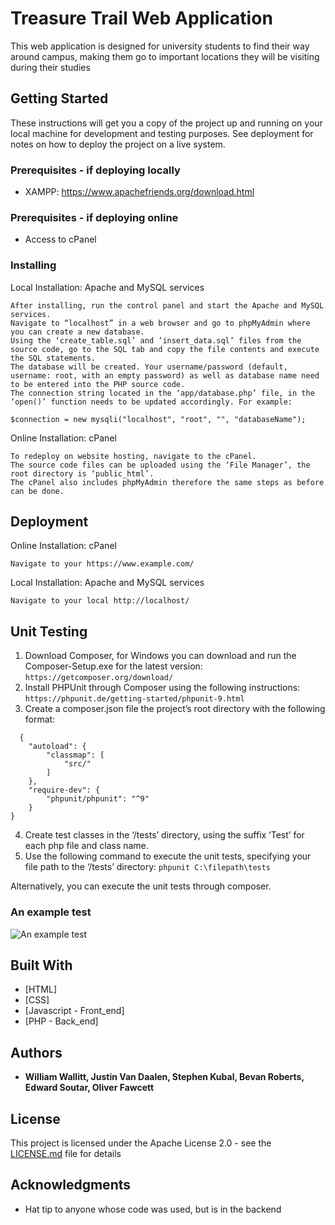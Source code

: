 # Treasure Trail Web Application

This web application is designed for university students to find their way around campus,
making them go to important locations they will be visiting during their studies

## Getting Started

These instructions will get you a copy of the project up and running on your local machine for development and testing purposes.
See deployment for notes on how to deploy the project on a live system.

### Prerequisites - if deploying locally

* XAMPP: https://www.apachefriends.org/download.html

### Prerequisites - if deploying online

* Access to cPanel

### Installing

Local Installation: Apache and MySQL services

```
After installing, run the control panel and start the Apache and MySQL services. 
Navigate to “localhost” in a web browser and go to phpMyAdmin where you can create a new database.
Using the ‘create_table.sql’ and ‘insert_data.sql’ files from the source code, go to the SQL tab and copy the file contents and execute the SQL statements. 
The database will be created. Your username/password (default, username: root, with an empty password) as well as database name need to be entered into the PHP source code.
The connection string located in the ‘app/database.php’ file, in the ‘open()’ function needs to be updated accordingly. For example:

$connection = new mysqli("localhost", "root", "", "databaseName");
```

Online Installation: cPanel

```
To redeploy on website hosting, navigate to the cPanel.
The source code files can be uploaded using the ‘File Manager’, the root directory is ‘public_html’.
The cPanel also includes phpMyAdmin therefore the same steps as before can be done.
```

## Deployment

Online Installation: cPanel

```
Navigate to your https://www.example.com/
```

Local Installation: Apache and MySQL services

```
Navigate to your local http://localhost/
```
## Unit Testing
1. Download Composer, for Windows you can download and run the Composer-Setup.exe for the latest version:
```https://getcomposer.org/download/```
2. Install PHPUnit through Composer using the following instructions:
```https://phpunit.de/getting-started/phpunit-9.html```
3. Create a composer.json file the project’s root directory with the following format:
```
  {
    "autoload": {
        "classmap": [
            "src/"
        ]
    },
    "require-dev": {
        "phpunit/phpunit": "^9"
    }
} 
```
4. Create test classes in the ‘/tests’ directory, using the suffix ‘Test’ for each php file and class name.
5. Use the following command to execute the unit tests, specifying your file path to the ‘/tests’ directory:
```phpunit C:\filepath\tests```

Alternatively, you can execute the unit tests through composer.

### An example test

![An example test](https://i.gyazo.com/7e1b881eef730ec4a7defcaa1ab80258.png)



## Built With

* [HTML]
* [CSS]
* [Javascript - Front_end]
* [PHP - Back_end]

## Authors

* **William Wallitt, Justin Van Daalen, Stephen Kubal, Bevan Roberts, Edward Soutar, Oliver Fawcett**

## License

This project is licensed under the Apache License 2.0 - see the [LICENSE.md](LICENSE.md) file for details

## Acknowledgments

* Hat tip to anyone whose code was used, but is in the backend

